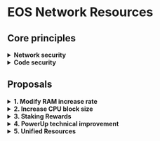 # EOS Network Resources

## Core principles

<details>
<summary><b>Network security</b></summary>

- Voter participation must not decrease
- Network must not be at increased risk

</details>

<details>
<summary><b>Code security</b></summary>

- Minimal system contract modifications
- No risk of loss of funds
- Code review should contain minimal code complexity

</details>

## Proposals

<details>
<summary><b>1. Modify RAM increase rate</b></summary>

### Proposal
- `eosio::setramrate` to `bytes_per_block=0`

### Roadmap
- Allow for signed integer for `bytes_per_block` RAM rate (allows decreasing virtual RAM supply)
</details>

<details>
<summary><b>2. Increase CPU block size</b></summary>

### Proposal
- Increase `max_block_cpu_usage` (requirement for EOS EVM transactions)
- Increase `max_inline_action_depth=32` (allows for more inline actions)

</details>

<details>
<summary><b>3. Staking Rewards</b></summary>

### Proposal

- REX to accept a portion of unallocated inflation
  - modify `producer_pay::claimrewards` to support `rex::channel_to_rex`
  - define new `global5` table with `inflation_rex_factor=20000` (previously 0)
  - define new `setrexfactor` action to modify `inflation_rex_factor`
- Increase +2% of unallocated inflation going to REX
  - call `eosio::setinflation` action with the following parameters:
    - `annual_rate=500` (previously 300)
    - `inflation_pay_factor=50000` (previously 30000)
- Remove proxy or vote for 21+ BPs requirement from REX
  - remove `check_voting_requirement` checks from `buyrex`
    - resolves circular dependencies between `delegatebw`, `voteproducer`, and `buyrex`. [#51](https://github.com/EOSIO/eosio.system/issues/51)
    - allows for neutral actors to participate in REX (ex: EOS EVM Bridge)
- Increase REX staking period
  - modify `num_of_maturity_buckets=8` to change staking period from 4 days to 7 days

### Proposal (technical review required)

- Prevent REX liquid staking
  - modify `mvtosavings` and `mvfrsavings` to be a requirement for `buyrex`
  - matured REX loans should automatically trigger `sellrex` action

</details>

<details>
<summary><b>4. PowerUp technical improvement</b></summary>

### No Change

- Powerup CPU/NET ratios remain unchanged

### Proposal (technical review required)
- Powerup utility smart contract actions (must be backwards compatible)
    - Allow for auto-renewal (similar to how REX had renewals)
    - Pay with fixed amount of EOS (instead of calculating net/cpu ratios)

</details>

<details>
<summary><b>5. Unified Resources</b></summary>

### Proposal (technical review required)

- Combined CPU + NET as single ephemeral resource
  - Deprecates the requirement of NET
- Smart contract reference to allow on-chain co-signing
  - Allows dapps to pay for CPU without abuse
  - Extends WharfKit's co-signing wallet feature

</details>
